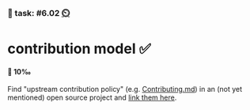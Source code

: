 ### 💪 task: #6.02 [⏲️](https://youtu.be/h1uaTOmvZbA)

# contribution model ✅

#### 🏅 10‰

Find "upstream contribution policy" (e.g. [Contributing.md](https://github.com/github/opensource.guide/blob/main/CONTRIBUTING.md#contributing-to-open-source-guides)) in an (not yet mentioned) open source project and [link them here](https://github.com/digital-sustainability/module-eoss-hs23-sandbox/issues/156).